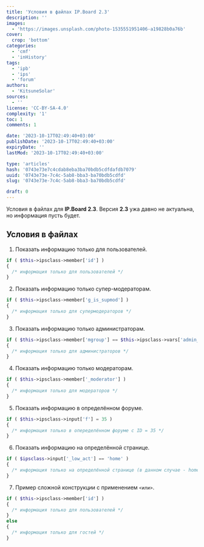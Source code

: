 ```yaml
---
title: 'Условия в файлах IP.Board 2.3'
description: ''
images:
  - 'https://images.unsplash.com/photo-1535551951406-a19828b0a76b'
cover:
  crop: 'bottom'
categories:
  - 'cmf'
  - 'inHistory'
tags:
  - 'ipb'
  - 'ips'
  - 'forum'
authors:
  - 'KitsuneSolar'
sources:
  - ''
license: 'CC-BY-SA-4.0'
complexity: '1'
toc: 1
comments: 1

date: '2023-10-17T02:49:40+03:00'
publishDate: '2023-10-17T02:49:40+03:00'
expiryDate: ''
lastMod: '2023-10-17T02:49:40+03:00'

type: 'articles'
hash: '0743e73e7c4cdab8eba3ba70bdb5cdfdafdb7079'
uuid: '0743e73e-7c4c-5ab8-bba3-ba70bdb5cdfd'
slug: '0743e73e-7c4c-5ab8-bba3-ba70bdb5cdfd'

draft: 0
---
```


Условия в файлах для **IP.Board 2.3**. Версия **2.3** ужа давно не актуальна, но информация пусть будет.

<!--more-->

## Условия в файлах

1. Показать информацию только для пользователей.

```php
if ( $this->ipsclass->member['id'] )
{
  /* информация только для пользователей */
}
```

2. Показать информацию только супер-модераторам.

```php
if ( $this->ipsclass->member['g_is_supmod'] )
{
  /* информация только для супермодераторов */
}
```

3. Показать информацию только администраторам.

```php
if ( $this->ipsclass->member['mgroup'] == $this->ipsclass->vars['admin_group'] )
{
  /* информация только для администраторов */
}
```

4. Показать информацию только модераторам.

```php
if ( $this->ipsclass->member['_moderator'] )
{
  /* информация только для модераторов */
}
```

5. Показать информацию в определённом форуме.

```php
if ( $this->ipsclass->input['f'] = 35 )
{
  /* информация только в опеределённом форуме с ID = 35 */
}
```

6. Показать информацию на определённой странице.

```php
if ( $ipsclass->input['_low_act'] == 'home' )
{
  /* информация только на определённой странице (в данном случае - home) */
}
```

7. Пример сложной конструкции с применением `<или>`.

```php
if ( $this->ipsclass->member['id'] )
{
  /* информация только для пользователей */
}
else
{
  /* информация только для гостей */
}
```
